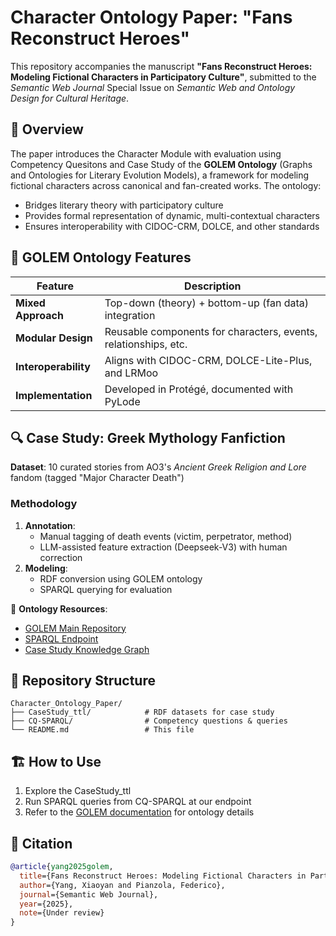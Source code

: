 # Character Ontology Paper: "Fans Reconstruct Heroes"

This repository accompanies the manuscript **"Fans Reconstruct Heroes: Modeling Fictional Characters in Participatory Culture"**, submitted to the *Semantic Web Journal* Special Issue on *Semantic Web and Ontology Design for Cultural Heritage*.

## 📜 Overview
The paper introduces the Character Module with evaluation using Competency Quesitons and Case Study of the **GOLEM Ontology** (Graphs and Ontologies for Literary Evolution Models), a framework for modeling fictional characters across canonical and fan-created works. The ontology:
- Bridges literary theory with participatory culture
- Provides formal representation of dynamic, multi-contextual characters
- Ensures interoperability with CIDOC-CRM, DOLCE, and other standards

## 🧩 GOLEM Ontology Features
| Feature | Description |
|---------|-------------|
| **Mixed Approach** | Top-down (theory) + bottom-up (fan data) integration |
| **Modular Design** | Reusable components for characters, events, relationships, etc. |
| **Interoperability** | Aligns with CIDOC-CRM, DOLCE-Lite-Plus, and LRMoo |
| **Implementation** | Developed in Protégé, documented with PyLode |

## 🔍 Case Study: Greek Mythology Fanfiction
**Dataset**: 10 curated stories from AO3's *Ancient Greek Religion and Lore* fandom (tagged "Major Character Death")

### Methodology
1. **Annotation**:
   - Manual tagging of death events (victim, perpetrator, method)
   - LLM-assisted feature extraction (Deepseek-V3) with human correction
2. **Modeling**:
   - RDF conversion using GOLEM ontology
   - SPARQL querying for evaluation
   
🔗 **Ontology Resources**:
- [GOLEM Main Repository](https://github.com/GOLEM-lab/golem-ontology)
- [SPARQL Endpoint](http://graph.golemlab.eu:8890/sparql)
- [Case Study Knowledge Graph](https://golemlab.eu/graph/Greek10_Example)

## 📂 Repository Structure
```text
Character_Ontology_Paper/
├── CaseStudy_ttl/            # RDF datasets for case study
├── CQ-SPARQL/                # Competency questions & queries
└── README.md                 # This file
```

## 🏗️ How to Use
1. Explore the CaseStudy_ttl
2. Run SPARQL queries from CQ-SPARQL at our endpoint
3. Refer to the [GOLEM documentation](https://github.com/GOLEM-lab/golem-ontology) for ontology details

## 📄 Citation
```bibtex
@article{yang2025golem,
  title={Fans Reconstruct Heroes: Modeling Fictional Characters in Participatory Culture},
  author={Yang, Xiaoyan and Pianzola, Federico},
  journal={Semantic Web Journal},
  year={2025},
  note={Under review}
}
